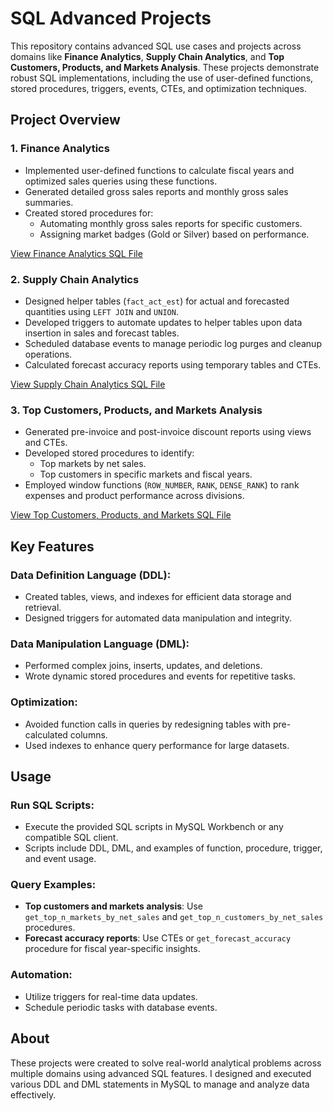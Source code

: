 # SQL Advanced Projects

This repository contains advanced SQL use cases and projects across domains like **Finance Analytics**, **Supply Chain Analytics**, and **Top Customers, Products, and Markets Analysis**. These projects demonstrate robust SQL implementations, including the use of user-defined functions, stored procedures, triggers, events, CTEs, and optimization techniques.

## Project Overview

### 1. **Finance Analytics**
- Implemented user-defined functions to calculate fiscal years and optimized sales queries using these functions.
- Generated detailed gross sales reports and monthly gross sales summaries.
- Created stored procedures for:
  - Automating monthly gross sales reports for specific customers.
  - Assigning market badges (Gold or Silver) based on performance.
  
[View Finance Analytics SQL File](https://github.com/Ranjith-Senthilkumar/MYSQL-Queries/blob/main/Financials_Query)

### 2. **Supply Chain Analytics**
- Designed helper tables (`fact_act_est`) for actual and forecasted quantities using `LEFT JOIN` and `UNION`.
- Developed triggers to automate updates to helper tables upon data insertion in sales and forecast tables.
- Scheduled database events to manage periodic log purges and cleanup operations.
- Calculated forecast accuracy reports using temporary tables and CTEs.

[View Supply Chain Analytics SQL File](https://github.com/Ranjith-Senthilkumar/MYSQL-Queries/blob/main/Supply_chain_analysis_query)

### 3. **Top Customers, Products, and Markets Analysis**
- Generated pre-invoice and post-invoice discount reports using views and CTEs.
- Developed stored procedures to identify:
  - Top markets by net sales.
  - Top customers in specific markets and fiscal years.
- Employed window functions (`ROW_NUMBER`, `RANK`, `DENSE_RANK`) to rank expenses and product performance across divisions.

[View Top Customers, Products, and Markets SQL File]()

## Key Features

### Data Definition Language (DDL):
- Created tables, views, and indexes for efficient data storage and retrieval.
- Designed triggers for automated data manipulation and integrity.

### Data Manipulation Language (DML):
- Performed complex joins, inserts, updates, and deletions.
- Wrote dynamic stored procedures and events for repetitive tasks.

### Optimization:
- Avoided function calls in queries by redesigning tables with pre-calculated columns.
- Used indexes to enhance query performance for large datasets.

## Usage

### Run SQL Scripts:
- Execute the provided SQL scripts in MySQL Workbench or any compatible SQL client.
- Scripts include DDL, DML, and examples of function, procedure, trigger, and event usage.

### Query Examples:
- **Top customers and markets analysis**: Use `get_top_n_markets_by_net_sales` and `get_top_n_customers_by_net_sales` procedures.
- **Forecast accuracy reports**: Use CTEs or `get_forecast_accuracy` procedure for fiscal year-specific insights.

### Automation:
- Utilize triggers for real-time data updates.
- Schedule periodic tasks with database events.

## About
These projects were created to solve real-world analytical problems across multiple domains using advanced SQL features. I designed and executed various DDL and DML statements in MySQL to manage and analyze data effectively.
